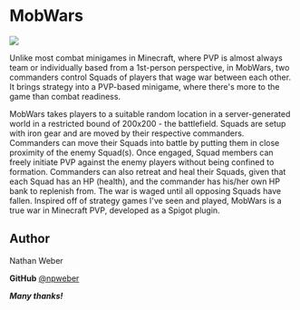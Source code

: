 ﻿# MobWars

[![](https://img.youtube.com/vi/sl4aAhLQ2gQ/0.jpg)](https://youtu.be/sl4aAhLQ2gQ)

Unlike most combat minigames in Minecraft, where PVP is almost always team  or individually based from a 1st-person perspective, in MobWars, two commanders control Squads of players that wage war between each other. It brings strategy into a PVP-based minigame, where there's more to the game than combat readiness.

MobWars takes players to a suitable random location in a server-generated world in a restricted bound of 200x200 - the battlefield. Squads are setup with iron gear and are moved by their respective commanders. Commanders can move their Squads into battle by putting them in close proximity of the enemy Squad(s). Once engaged, Squad members can freely initiate PVP against the enemy players without being confined to formation. Commanders can also retreat and heal their Squads, given that each Squad has an HP (health), and the commander has his/her own HP bank to replenish from. The war is waged until all opposing Squads have fallen. Inspired off of strategy games I've seen and played, MobWars is a true war in Minecraft PVP, developed as a Spigot plugin.

 ## **Author**
Nathan Weber

**GitHub** [@npweber](https://github.com/npweber/)

***Many thanks!***


